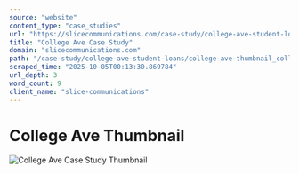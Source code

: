 ```yaml
---
source: "website"
content_type: "case_studies"
url: "https://slicecommunications.com/case-study/college-ave-student-loans/college-ave-thumbnail_college-ave-case-study-thumbnail"
title: "College Ave Case Study"
domain: "slicecommunications.com"
path: "/case-study/college-ave-student-loans/college-ave-thumbnail_college-ave-case-study-thumbnail"
scraped_time: "2025-10-05T00:13:30.869784"
url_depth: 3
word_count: 9
client_name: "slice-communications"
---
```


# College Ave Thumbnail

![College Ave Case Study Thumbnail](https://slicecommunications.com/wp-content/uploads/2018/02/College-Ave-Thumbnail_College-Ave-Case-Study-Thumbnail.png)